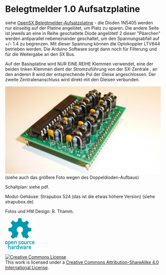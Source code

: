 # Belegtmelder 1.0 Aufsatzplatine

siehe <a href="http://opensx.net/projekte/belegtmelder/"> OpenSX Belegtmelder-Aufsatzplatine</a> - die Dioden 1N5405 werden nur einseitig auf der Platine angelötet, um Platz zu sparen. Die andere Seite ist jeweils an eine in Reihe geschaltete Diode angelötet! 2 dieser "Päarchen" werden antiparallel nebeneinander geschaltet, um den Spannungsabfall auf +/- 1.4 zu begrenzen. Mit dieser Spannung können die Optokoppler LTV844 betrieben werden. Die Arduino Software sorgt dann noch für Filterung und für die Weitergabe an den SX Bus.

Auf der Basisplatine wird NUR EINE REIHE Klemmen verwendet, eine der beiden linken Klemmen dient der Stromzuführung von der SX-Zentrale , an den anderen 8 wird der entsprechende Pol der Gleise angeschlossen. Der zweite Zentralenanschluss wird direkt mit den Gleisen verbunden.


![Foto Belegtmelder Aufsatzplatine](belegtmelder-piggyback.jpg)  (siehe auch das größere Foto wegen des Doppeldioden-Aufbaus)

Schaltplan: siehe pdf.

Modul-Gehäuse: Strapubox 524 (das ist die etwas höhere Version) (siehe strapubox.de)

Fotos und HW Design: R. Thamm.

![OSH Logo](../oshw-logo-100-px.png)


<a rel="license" href="http://creativecommons.org/licenses/by-sa/4.0/"><img alt="Creative Commons License" style="border-width:0" src="https://i.creativecommons.org/l/by-sa/4.0/88x31.png" /></a><br />This work is licensed under a <a rel="license" href="http://creativecommons.org/licenses/by-sa/4.0/">Creative Commons Attribution-ShareAlike 4.0 International License</a>.
